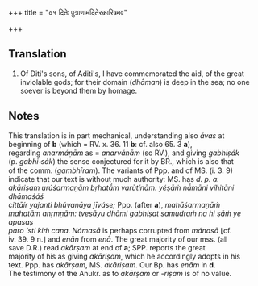 +++
title = "०१ दितेः पुत्राणामदितेरकारिषमव"

+++
## Translation
1. Of Diti's sons, of Aditi's, I have commemorated the aid, of the great  
inviolable gods; for their domain (*dhā́man*) is deep in the sea; no one  
soever is beyond them by homage.

## Notes
This translation is in part mechanical, understanding also *ávas* at  
beginning of **b** (which = RV. x. 36. 11 **b**: cf. also 65. 3 **a**),  
regarding *anarmáṇām* as = *anarváṇām* (so RV.), and giving *gabhiṣák*  
(p. *gabhi॰sák*) the sense conjectured for it by BR., which is also that  
of the comm. (*gambhīram*). The variants of Ppp. and of MS. (i. 3. 9)  
indicate that our text is without much authority: MS. has *d. p. a.  
akāriṣam urúśarmaṇām bṛhatā́m varūtínām: yéṣāṁ nā́māni víhitāni dhāmaśáś  
cittāír yajanti bhúvanāya jīváse;* Ppp. (after **a**), *mahāśarmaṇāṁ  
mahatām anṛmṇām: tvesāyu dhāmi gabhiṣat samudraṁ na hi ṣāṁ ye apasaṣ  
paro ‘sti kiṁ cana*. *Námasā* is perhaps corrupted from *mánasā* ⌊cf.  
iv. 39. 9 n.⌋ and *enān* from *enā́*. The great majority of our mss. (all  
save D.R.) read *akārṣam* at end of **a**; SPP. reports the great  
majority of his as giving *akāriṣam*, which he accordingly adopts in his  
text. Ppp. has *akārṣam*, MS. *akāriṣam*. Our Bp. has *enām* in **d**.  
The testimony of the Anukr. as to *akārṣam* or *-riṣam* is of no value.

